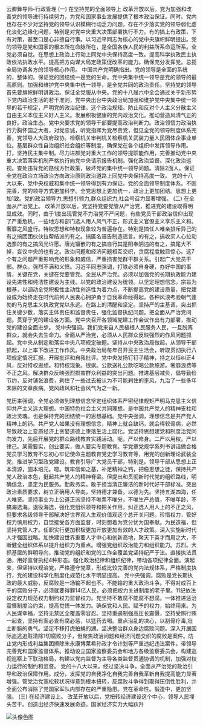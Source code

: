 云卿舞导师-行政管理
(一)	在坚持党的全面领导上
改革开放以后。党为加强和改善党的领导进行持续努力，为党和国家事业发展提供了根本政治保证。同时。党内也存在不少对坚持党的领导认识模糊行动乏力问题，存在不少落实党的领导弱化虚化淡化边缘化问题，特别是对党中央重大决策部署执行不力。有的搞上有政策，下有对策，甚至口是心非擅自行事。以习近平同志为核心的党中央旗帜鲜明提出。党的领导是党和国家的根本所在命脉所在，是全国各族人民的利益所系命运所系。全党必须自觉。在思想上政治上行动上同党中央保持高度一致。提高科学执政民主执政依法执政水平。提高把方向谋大局定政策促改革的能力。确保充分发挥党。总揽全局协调各方的领导核心作用。
中国共产党明确指出。党的领导是全面的系统的，整体的。保证党的团结统一是党的生命。党中央集中统一领导是党的领导的最高原则。加强和维护党中央集中统一领导，是全党共同的政治责任。坚持党的领导首先要旗帜鲜明讲政治。保证全党服从中央。党的十八届六中全会通过关于新形势下党内政治生活的若干准则，党中央出台中央政治局加强和维护党中央集中统一领导的若干规定，严明党的政治纪律。这个政治规矩。防止和反对个人主义分散主义自由主义本位主义好人主义。发展积极健康的党内政治文化。推动营造风清气正的良好。政治生态。党中央要求党的领导干部要提高政治判断力。政治领悟力政治执行力胸怀国之大者，对党忠诚，听党指挥为党尽责党，但见全党的领导制度体系完善，党领导人大政府政协。检察机关审判机关检察机关武装力量人民团体企事业单位。基层群众性自治组织社会组织等制度，确保党在各个组织中发挥领导作用。打，坚持民主集中制。尽力进群党对重大工作的领导提职能作用，完善推动党中央重大决策落实机制严格执行向党中央请示报告机制。强化政治监督。深化政治巡视。查处违背党的路线方针政策，破坏党的集中统一领导问题。清除2面人。保证全党在政治立场政治方向政治原则政治道路上同党中央保持高度一致。
党的十八大以来，党中央权威和集中统一领导得到有力保证。党的全面领导制度体系。不断完善，党的领导方式更加科学。全党思想上更加统一，政治上更加团结。思想上更加1致。党的政治领导力,思想引领力,群众组织力,社会号召力显著增强。
(二)	在全面从严治党上。
改革开放以后，党坚持党要党管从严治党，推进党的建设取得明显成效。同时，由于1度出现管党不力治党不严问题，有些党员干部政治信仰出现了严重危机，一些地方和部门选人用人风气不正，形式主义官僚主义享乐主义和。奢靡之风盛行。特权思想和特权现象较为普遍存在。特别是搞任人唯亲排斥异己的有之搞团团伙伙拉帮结派的有之。搞匿名诬告制造谣言。的有之，搞收买人心拉动选票的有之搞风光许愿。唐光镶嵌的有之搞自行其是阳奉阴违的有之，搞尾大不掉，妄议中央的也有之。政治问题和经济问题相互交织，贪腐程度触目惊心。这7个有之问题严重影响党的形象和威信，严重损害党群干群关系。引起广大党员干部。群众。强烈不满和义愤。习近平同志强调，打铁必须自身硬，办好中国的事情，关键在党，关键在党要管党。全民从严治党。必须以加强党的长期执政能力建设先进性和纯洁性建设为主线。以党的政治建设为统领。以坚定理想信念。宗旨为根基，以调动全党积极性主动性创造性为着力点，不断提高党的建设质量，把党建设成为始终走在时代前列人民衷心拥护勇于自我革命经得起。各种风浪考验朝气蓬勃的马克思主义执政党党以永远。在路上的清醒和坚定。坚持严的主基调，突出抓住关键少数，落实主体责任和监督责任，强化监督执纪问题。把全面从严治党问题。贯穿于党的建设各方面。党中央召开各领域党建工作会议作出有力部署，推动党的建设全面进步。
党中央强调。我们党来自人民植根人民服务人民，一旦脱离群众，就会失去生命力。全面从严治党，必须从人民群众反映强烈的作风问题抓起。党中央从制定和落实中央八项规定破题。坚持从中央政治局做起，从领导干部抓起，以上率下改进工作作风。中央政治局每年召开民主生活会，听取贯彻执行八项规定情况汇报。开展批评和自我批评。党中央发扬钉钉子精神，持之以恒纠正4风，反对特权思想。和特权现象。很飒。公款送礼公款吃喝公款旅游。奢靡浪费等不正之风。解决群众反映强烈损害群众利益的突出问题。推进基层减负，倡导勤俭节约，反对铺张浪费，刹住了一些过去被认为不可能刹住的歪风，九治了一些多年未除的文章疾病。党风政风和社会风气为之一新。

党历来强调，全党必须做到理想信念坚定组织体系严密纪律规矩严明马克思主义信仰共产主义远大理想。中国特色社会主义共同理想。是中国共产党人的精神支柱和政治灵魂。也是保持党的团结统一的思想基础。党中央强调，理想信念是共产党人精神上的钙。共产党人如果没有理想信念，精神上就会缺钙，就会得软骨病，必然导致政治上变质经济上贪婪道德上堕落生活上腐化。党坚持思想建党和制度治党同向发力，先后开展党的群众路线教育实践活动。呃，严以修身。二严以用权。严以律己。某需要实，创业要实，做人要实专题教育。学党章党规学系列书讲话做合格党员学习教育不忘初心牢记使命主题教育党史学习教育等，用党的创新理论武装全党，推进学习型政党建设。教育引导广大党员干部，特别是。领导干部从思想上正本清源，固本培元。嗯。筑牢信仰之基，补足精神之钙，把稳思想之徒，保持共产党人政治本色，挺起共产党人的精神脊梁。但提出和贯彻新时代党的组织路线，明确信念，坚定为民服务。勤政务实。敢于担当清正廉洁的新时代好干部标准。突出政治素质要求，树立正确用人导向，坚持德才兼备。以德为先。坚持五湖四海，任人唯贤。坚持事业为上公道正派坚持不唯票不唯分，不唯生产总值，不唯年龄，不搞海选海。退役海选，强化党组织领导和把关作用，纠正选人用人上的不正之风，但要求各级领导干部解决好世界观人生观价值观这个总开关问题。珍惜权力，管好权力慎用权力，自觉接受各方面监督，时刻想着为党分忧为国奉献。为民造福，但坚持党管人才。任职实行更加积极更加开放更加有效的人才政策。深入实施新时代人才强国战略。加快建设世界重要人才中心和创新高地，聚天下英才而用之大，不断健全组织体系以提升组织力为重点。增强党组织政治能力和组织能力。苏烈。大抓基层的鲜明导向，推动党的组织和党的工作全覆盖党坚持纪严于法。直接执法贯通，用好监督执纪4种形态。强化政治纪律和组织纪律，带动各项纪律全面。演起来，但坚持以规治党，严格遵守党章，形成比较完善的党内法规体系，严格制度执行，党的建设科学化制度化规范化水平明显提高。
党中央强调，腐败是党长期执政的最大威胁，反腐败是一场输不起也不。不能输的重大政治斗争。不得对成百上千的腐败分子，必须就要得罪14亿人民，必须把权力关进制度的老子里。11纪依法设定权力规范权力制约权力监督权力。党坚持不敢腐不能腐不想腐。一体推进惩治震慑制度治约束，提高觉悟一体发力。确保党和人民。赋予的权力，始终用来。为人民谋幸福，坚持无禁区全覆盖零容忍。坚持重遏制强高压长震慑，坚持受贿行贿一起查，坚持有案必查有腐必惩，以猛药去喝。重点治乱的决心，以刮骨疗毒,壮士断腕的勇气。坚定不移打虎拍蝇的湖。坚决整治群众身边腐败问题。深入开展国际追逃追赃清除1切腐败分子，但聚焦政治问题和经济问题交织的腐败是案件。防止党内形成利益集团擦除朱永康博莱希孙政才令计划等严重违纪违法案件。带领导完善党和国家监督体系。推动设立国家监察委员会和地方各级监察委员会，构建巡视巡察上下联动格局，构建以党内监督为主导各类监督贯通协调的机制，加强对权力运行的制约和监督。
党的十八大以来，经过坚决斗争。全面从严治党的政治引导和政治保障作用。成分，发挥党的自我净化自我完善自我革新自我提高能力显著增强。管党治党宽松软状况得意到根本扭转，反腐败斗争得到取得压倒性胜利，并全面公布消除了党国家军队内部存在的严重隐患。党在革命性。锻造中，更加坚强。
(三)	在经济建设上。
改革开放以后，党扭转经济建设这个中心，领导人民埋头苦干。创造出经济快速发展奇迹。国家经济实力大幅跃升




![头像色图](https://user-images.githubusercontent.com/107339372/212259691-34078bee-aedb-410b-8223-1e988977c051.jpg)
